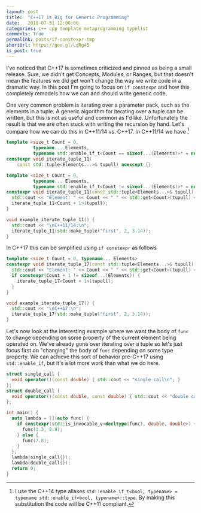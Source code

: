 ```yaml
---
layout: post
title:  "C++17 is Big for Generic Programming"
date:   2018-07-31 12:00:00
categories: c++ cpp template metaprogramming typelist
comments: True
permalink: posts/if-constexpr-tmp
shortUrl: https://goo.gl/LdRg45
is_post: true
---
```


I've noticed that C++17 is sometimes criticized and pinned as being a
small release. Sure, we didn't get Concepts, Modules, or Ranges,
but that doesn't mean the features we did get won't change the way
we write code in a dramatic way. In this post I'm going to focus
on `if constexpr` and how this completely remodels how we can and
should write generic code.

One very common problem is iterating over a parameter pack, such as the
elements in a tuple. A generic algorithm for iterating over a tuple
can be written, but this is not as useful and common as I'd like.
Unfortunately the result is that we are often stuck with writing the
recursion by hand. Let's compare how we can do this in C++11/14 vs.
C++17. In C++11/14 we have [^1]

```cpp
template <size_t Count = 0,
          typename... Elements,
          typename std::enable_if_t<Count == sizeof...(Elements)>* = nullptr>
constexpr void iterate_tuple_11(
    const std::tuple<Elements...>& tupull) noexcept {}

template <size_t Count = 0,
          typename... Elements,
          typename std::enable_if_t<Count != sizeof...(Elements)>* = nullptr>
constexpr void iterate_tuple_11(const std::tuple<Elements...>& tupull) {
  std::cout << "Element: " << Count << " " << std::get<Count>(tupull) << "\n";
  iterate_tuple_11<Count + 1>(tupull);
}

void example_iterate_tuple_11() {
  std::cout << "\nC++11/14:\n";
  iterate_tuple_11(std::make_tuple("first", 2, 3.14));
}
```

In C++17 this can be simplified using `if constexpr` as follows

```cpp
template <size_t Count = 0, typename... Elements>
constexpr void iterate_tuple_17(const std::tuple<Elements...>& tupull) {
  std::cout << "Element: " << Count << " " << std::get<Count>(tupull) << "\n";
  if constexpr(Count + 1 != sizeof...(Elements)) {
    iterate_tuple_17<Count + 1>(tupull);
  }
}

void example_iterate_tuple_17() {
  std::cout << "\nC++17:\n";
  iterate_tuple_17(std::make_tuple("first", 2, 3.14));
}
```

Let's now look at the interesting example where we want the body
of `func` to change depending on some property of the current
element being operated on. We've already gone over iterating over a tuple
so let's just focus first on "changing" the body of `func` depending
on some type property. We can achieve this sort of behavior pre-C++17
using `std::enable_if`, but it's a lot more work than what we do here.


```cpp
struct single_call {
  void operator()(const double) { std::cout << "single call\n"; }
};
struct double_call {
  void operator()(const double, const double) { std::cout << "double call\n"; }
};

int main() {
  auto lambda = [](auto func) {
    if constexpr(std::is_invocable_v<decltype(func), double, double>) {
      func(1.3, 8.9);
    } else {
      func(7.8);
    }
  };
  lambda(single_call{});
  lambda(double_call{});
  return 0;
}
```
[^1]: I use the C++14 type aliases
      `std::enable_if_t<bool, typename> = typename std::enable_if<bool, typename>::type`. 
      By making this substitution the code will be C++11 compliant.
